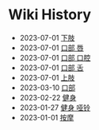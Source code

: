 # Wiki History

- 2023-07-01        [下肢](/0011_下肢)
- 2023-07-01        [口部 唇](/0008_口部_唇)
- 2023-07-01        [口部 口腔](/0009_口部_口腔)
- 2023-07-01        [口部 舌](/0007_口部_舌)
- 2023-07-01        [上肢](/0010_上肢)
- 2023-03-10        [口部](/0006_口部)
- 2023-02-22        [健身](/0005_健身)
- 2023-01-27        [健身 哑铃](/0004_健身_哑铃)
- 2023-01-01        [按摩](/0003_按摩)

